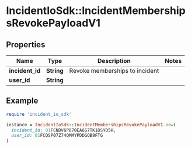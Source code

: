 # IncidentIoSdk::IncidentMembershipsRevokePayloadV1

## Properties

| Name | Type | Description | Notes |
| ---- | ---- | ----------- | ----- |
| **incident_id** | **String** | Revoke memberships to incident |  |
| **user_id** | **String** |  |  |

## Example

```ruby
require 'incident_io_sdk'

instance = IncidentIoSdk::IncidentMembershipsRevokePayloadV1.new(
  incident_id: 01FCNDV6P870EA6S7TK1DSYD5H,
  user_id: 01FCQSP07Z74QMMYPDDGQB9FTG
)
```

